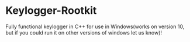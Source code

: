 # Keylogger-Rootkit
Fully functional keylogger in C++ for use in Windows(works on version 10, but if you could run it on other versions of windows let us know)!
